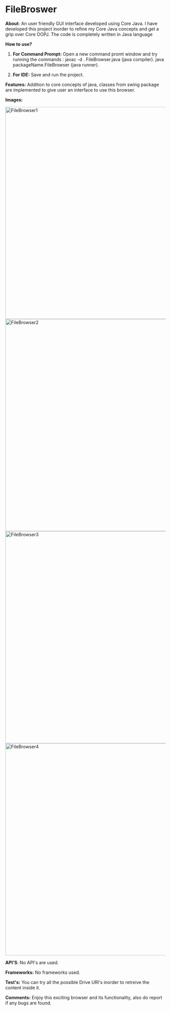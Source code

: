 # FileBroswer
**About**:
An user friendly GUI interface developed using Core Java.
I have developed this project inorder to refine my Core Java concepts and get a grip over Core OOPJ.
The code is completely written in Java language

**How to use?**

1) **For Command Prompt:**
Open a new command promt window and try running the commands : 
javac -d . FileBrowser.java  (java compiler).
java packageName.FileBrowser (java runner).

2) **For IDE:**
Save and run the project.


**Features:**
Addition to core concepts of java,  classes from swing package are implemented to give user an interface to use this browser.

**Images:**


<img width = "667" alt = "FileBrowser1" src="https://user-images.githubusercontent.com/95494766/188073448-8df323b5-828b-4e18-ac80-4b5c16a2dad1.png">
<img width = "667" alt = "FileBrowser2"  src="https://user-images.githubusercontent.com/95494766/188073686-48efc1fa-44c3-4652-8ec4-24d24e260286.png">
<img width = "667" alt = "FileBrowser3" src="https://user-images.githubusercontent.com/95494766/188073920-c0f899e4-39ff-482e-a853-759eb5ba6097.png">
<img width = "667" alt = "FileBrowser4" src="https://user-images.githubusercontent.com/95494766/188074045-1717bc39-8175-4631-9cdd-58306026a689.png">





**API'S**:
No API's are used.

**Frameworks:**
No frameworks used.

**Test's:**
You can try all the possible Drive URl's inorder to retreive the content inside it.

**Comments:**
Enjoy this exciting browser and its functionality, also do report if any bugs are found.

